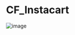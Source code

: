# CF_Instacart
![image](https://user-images.githubusercontent.com/102547117/160653282-3e74b9e2-44ab-476c-9a67-50ced669bc4b.png)

